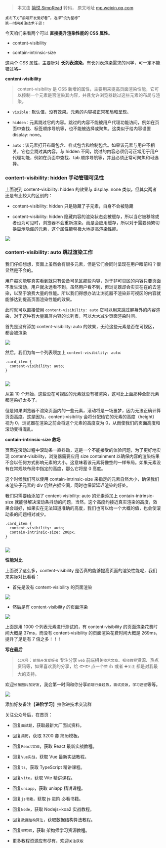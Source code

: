 > 本文由 [简悦 SimpRead](http://ksria.com/simpread/) 转码， 原文地址 [mp.weixin.qq.com](https://mp.weixin.qq.com/s/gpzQG4uJrqw4Gnkhp0vcPw)

```
点击下方“前端开发爱好者”，选择“设为星标”
第一时间关注技术干货！

```

今天咱们来看两个可以 **直接提升渲染性能的 CSS 属性**。

*   content-visibility
    
*   contain-intrinsic-size
    

这两个 CSS 属性，主要针对 **长列表渲染**。有长列表渲染需求的同学，可一定不能错过咯~

**content-visibility**

> content-visibility 是 CSS 新增的属性，主要用来提高页面渲染性能，它可以控制一个元素是否渲染其内容，并且允许浏览器跳过这些元素的布局与渲染。

*   `visible：`默认值，没有效果。元素的内容被正常布局和呈现。
    
*   `hidden：`元素跳过它的内容。跳过的内容不能被用户代理功能访问，例如在页面中查找、标签顺序导航等，也不能被选择或聚焦。这类似于给内容设置 display: none。
    
*   `auto：`该元素打开布局包含、样式包含和绘制包含。如果该元素与用户不相关，它也会跳过其内容。与 hidden 不同，跳过的内容必须仍可正常用于用户代理功能，例如在页面中查找、tab 顺序导航等，并且必须正常可聚焦和可选择。
    

### content-visibility: hidden 手动管理可见性

上面说到 content-visibility: hidden 的效果与 display: none 类似，但其实两者还是有比较大的区别的：

*   content-visibility: hidden 只是隐藏了子元素，自身不会被隐藏
    
*   content-visibility: hidden 隐藏内容的渲染状态会被缓存，所以当它被移除或者设为可见时，浏览器不会重新渲染，而是会应用缓存，所以对于需要频繁切换显示隐藏的元素，这个属性能够极大地提高渲染性能。
    

![](https://mmbiz.qpic.cn/sz_mmbiz_jpg/kzFgl6ibibNKo6GWb1OfgF0VP5cYHLw3NKGnqSONvV7l6Yn72Wz5eOHxEEZncz92PicFtc79XC8Miao6vWo9sRGL7g/640?wx_fmt=jpeg)

### **content-visibility: auto 跳过渲染工作**

我们仔细想想，页面上虽然会有很多元素，但是它们会同时呈现在用户眼前吗？很显然是不会的。

用户每次能够真实看到就只有设备可见区那些内容，对于非可见区的内容只要页面不发生滚动，用户就永远看不到。虽然用户看不到，但浏览器却会实实在在的去渲染，以至于浪费大量的性能。所以我们得想办法让浏览器不渲染非可视区的内容就能够达到提高页面渲染性能的效果。

此时就可以直接使用 `content-visibility: auto` 它可以用来跳过屏幕外的内容渲染，对于这种有大量离屏内容的长列表，可以大大减少页面渲染时间。

首先是没有添加 content-visibility: auto 的效果，无论这些元素是否在可视区，都会被渲染

![](https://mmbiz.qpic.cn/sz_mmbiz_png/kzFgl6ibibNKo6GWb1OfgF0VP5cYHLw3NKFzlicpic8kcxjHVA7xr2kn0UicU0b85Fa0LlGISFW6Ug49pjWoibqZtgqA/640?wx_fmt=png&from=appmsg)

然后，我们为每一个列表项加上 `content-visibility: auto`:

```
.card_item {
  content-visibility: auto;
}


```

![](https://mmbiz.qpic.cn/sz_mmbiz_png/kzFgl6ibibNKo6GWb1OfgF0VP5cYHLw3NKHh4k11MLpqmupDSmwXBQhoyx8kB8JvHyeGcD2lZmYNyRIIne5udjgQ/640?wx_fmt=png&from=appmsg)

从第 10 个开始，这些没在可视区的元素就没有被渲染，这可比上面那种全部元素都渲染好太多了。

但是如果浏览器不渲染页面内的一些元素，滚动将是一场噩梦，因为无法正确计算页面高度。这是因为，content-visibility 会将分配给它的元素的高度（height）视为 0，浏览器在渲染之前会将这个元素的高度变为 0，从而使我们的页面高度和滚动变得混乱。

**contain-intrinsic-size 救场**

页面在滚动过程中滚动条一直抖动，这是一个不能接受的体验问题，为了更好地实现 content-visibility，浏览器需要应用 size containment 以确保内容的渲染结果不会以任何方式影响元素的大小。这意味着该元素将像空的一样布局。如果元素没有在常规块布局中指定的高度，那么它将是 0 高度。

这个时候我们可以使用 contain-intrinsic-size 来指定的元素自然大小，确保我们未渲染子元素的 div 仍然占据空间，同时也保留延迟渲染的好处。

我们只需要给添加了 content-visibility: auto 的元素添加上 contain-intrinsic-size 就能够解决滚动条抖动的问题，当然，这个高度约接近真实渲染的高度，效果会越好，如果实在无法知道准确的高度，我们也可以给一个大概的值，也会使滚动条的问题相对减少。

```
.card_item {
  content-visibility: auto;
  contain-intrinsic-size: 200px;
}


```

![](https://mmbiz.qpic.cn/sz_mmbiz_gif/Ptef09iaEWxxsRSk0Y2DGHCSLaGPqYkDHL0XhDjpiaZNn2NmfdL9Zl1ql51tCcFeBsibuTbDRMNrGke8sAPNNrDAA/640?wx_fmt=gif)

  
**性能对比**

上面说了这么多，content-visibility 是否真的能够提高页面的渲染性能呢，我们来实际对比看看：

*   首先是没有 content-visibility 的页面渲染
    

![](https://mmbiz.qpic.cn/sz_mmbiz_jpg/kzFgl6ibibNKo6GWb1OfgF0VP5cYHLw3NKjy3CsvNzZVaI6ovm3tc142dolsntTC1cFaq6I8dKRQziaIiaaOdFogSA/640?wx_fmt=jpeg)

*   然后是有 content-visibility 的页面渲染
    

![](https://mmbiz.qpic.cn/sz_mmbiz_jpg/kzFgl6ibibNKo6GWb1OfgF0VP5cYHLw3NKttl4okH6uSJBCBmQicvmpn2Mao1oDjrN2ftNw5AbVj6Lcdpve9GNNZA/640?wx_fmt=jpeg)

上面是用 1000 个列表元素进行测试的，有 content-visibility 的页面渲染花费时间大概是 37ms，而没有 content-visibility 的页面渲染花费时间大概是 269ms，提升了足足有 7 倍之多！！！

**写在最后**

> `公众号`：`前端开发爱好者` 专注分享 `web` 前端相关`技术文章`、`视频教程`资源、热点资讯等，如果喜欢我的分享，给 🐟🐟 点一个`赞` 👍 或者 ➕`关注` 都是对我最大的支持。

欢迎`长按图片加好友`，我会第一时间和你分享`前端行业趋势`，`面试资源`，`学习途径`等等。

![](https://mmbiz.qpic.cn/sz_mmbiz_jpg/kzFgl6ibibNKr8ckoWTYdS81X393vR6fHS2TKBK4pFnrgNlVaSDxSYRQ5WhtXmw5iaMRicU15ksV8XeCOR5lBobRcQ/640?wx_fmt=jpeg&wxfrom=5&wx_lazy=1&wx_co=1)

添加好友备注【**进阶学习**】拉你进技术交流群

关注公众号后，在首页：

*   回复`面试题`，获取最新大厂面试资料。
    
*   回复`简历`，获取 3200 套 简历模板。
    
*   回复`React实战`，获取 React 最新实战教程。
    
*   回复`Vue实战`，获取 Vue 最新实战教程。
    
*   回复`ts`，获取 TypeScript 精讲课程。
    
*   回复`vite`，获取 Vite 精讲课程。
    
*   回复`uniapp`，获取 uniapp 精讲课程。
    
*   回复`js书籍`，获取 js 进阶 必看书籍。
    
*   回复`Node`，获取 Nodejs+koa2 实战教程。
    
*   回复`数据结构算法`，获取数据结构算法教程。
    
*   回复`架构师`，获取 架构师学习资源教程。
    
*   更多教程资源应有尽有，欢迎`关注获取`